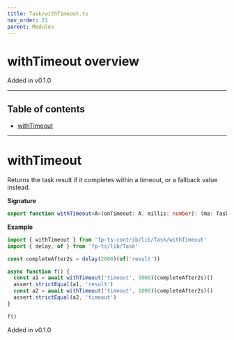 ```yaml
---
title: Task/withTimeout.ts
nav_order: 21
parent: Modules
---
```


# withTimeout overview

Added in v0.1.0

---

<h2 class="text-delta">Table of contents</h2>

- [withTimeout](#withtimeout)

---

# withTimeout

Returns the task result if it completes within a timeout, or a fallback value instead.

**Signature**

```ts
export function withTimeout<A>(onTimeout: A, millis: number): (ma: Task<A>) => Task<A> { ... }
```

**Example**

```ts
import { withTimeout } from 'fp-ts-contrib/lib/Task/withTimeout'
import { delay, of } from 'fp-ts/lib/Task'

const completeAfter2s = delay(2000)(of('result'))

async function f() {
  const a1 = await withTimeout('timeout', 3000)(completeAfter2s)()
  assert.strictEqual(a1, 'result')
  const a2 = await withTimeout('timeout', 1000)(completeAfter2s)()
  assert.strictEqual(a2, 'timeout')
}

f()
```

Added in v0.1.0
